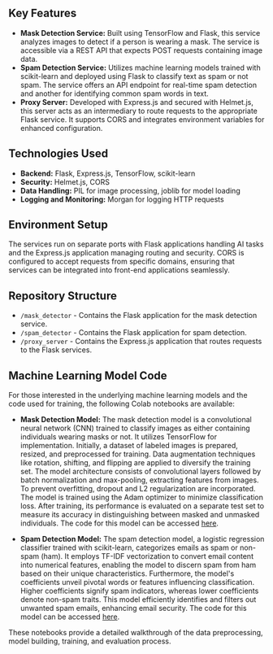 ## Key Features

- **Mask Detection Service:** Built using TensorFlow and Flask, this service analyzes images to detect if a person is wearing a mask. The service is accessible via a REST API that expects POST requests containing image data.
- **Spam Detection Service:** Utilizes machine learning models trained with scikit-learn and deployed using Flask to classify text as spam or not spam. The service offers an API endpoint for real-time spam detection and another for identifying common spam words in text.
- **Proxy Server:** Developed with Express.js and secured with Helmet.js, this server acts as an intermediary to route requests to the appropriate Flask service. It supports CORS and integrates environment variables for enhanced configuration.

## Technologies Used

- **Backend:** Flask, Express.js, TensorFlow, scikit-learn
- **Security:** Helmet.js, CORS
- **Data Handling:** PIL for image processing, joblib for model loading
- **Logging and Monitoring:** Morgan for logging HTTP requests

## Environment Setup

The services run on separate ports with Flask applications handling AI tasks and the Express.js application managing routing and security. CORS is configured to accept requests from specific domains, ensuring that services can be integrated into front-end applications seamlessly.

## Repository Structure

- `/mask_detector` - Contains the Flask application for the mask detection service.
- `/spam_detector` - Contains the Flask application for spam detection.
- `/proxy_server` - Contains the Express.js application that routes requests to the Flask services.

## Machine Learning Model Code

For those interested in the underlying machine learning models and the code used for training, the following Colab notebooks are available:

- **Mask Detection Model:** The mask detection model is a convolutional neural network (CNN) trained to classify images as either containing individuals wearing masks or not. It utilizes TensorFlow for implementation. Initially, a dataset of labeled images is prepared, resized, and preprocessed for training. Data augmentation techniques like rotation, shifting, and flipping are applied to diversify the training set. The model architecture consists of convolutional layers followed by batch normalization and max-pooling, extracting features from images. To prevent overfitting, dropout and L2 regularization are incorporated. The model is trained using the Adam optimizer to minimize classification loss. After training, its performance is evaluated on a separate test set to measure its accuracy in distinguishing between masked and unmasked individuals. The code for this model can be accessed [here](https://colab.research.google.com/drive/1Z4UB3rhkJDJdTuyfrNFRJBVYR07d2a4t?usp=sharing).

- **Spam Detection Model:** The spam detection model, a logistic regression classifier trained with scikit-learn, categorizes emails as spam or non-spam (ham). It employs TF-IDF vectorization to convert email content into numerical features, enabling the model to discern spam from ham based on their unique characteristics. Furthermore, the model's coefficients unveil pivotal words or features influencing classification. Higher coefficients signify spam indicators, whereas lower coefficients denote non-spam traits. This model efficiently identifies and filters out unwanted spam emails, enhancing email security. The code for this model can be accessed [here](https://colab.research.google.com/drive/1TgGTZpoEaxdNyWcPoc3Zh0NyMFf-y997?usp=sharing).

These notebooks provide a detailed walkthrough of the data preprocessing, model building, training, and evaluation process.
